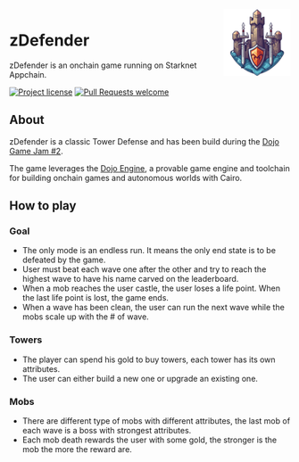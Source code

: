 <picture>
  <source media="(prefers-color-scheme: dark)" srcset=".github/zdefender.png">
  <img alt="Dojo logo" align="right" width="120" src=".github/zdefender.png">
</picture>

# zDefender

zDefender is an onchain game running on Starknet Appchain.

[![Project license](https://img.shields.io/github/license/z-korp/zdefender-contracts.svg?style=flat-square)](LICENSE)
[![Pull Requests welcome](https://img.shields.io/badge/PRs-welcome-ff69b4.svg?style=flat-square)](https://github.com/z-korp/zdefender-contracts/issues?q=is%3Aissue+is%3Aopen+label%3A%22help+wanted%22)

## About

zDefender is a classic Tower Defense and has been build during the [Dojo Game Jam #2](https://itch.io/jam/dojo-game-jam-2).

The game leverages the [Dojo Engine](https://dojoengine.org/), a provable game engine and toolchain for building onchain games and autonomous worlds with Cairo.

## How to play

### Goal

- The only mode is an endless run. It means the only end state is to be defeated by the game.
- User must beat each wave one after the other and try to reach the highest wave to have his name carved on the leaderboard.
- When a mob reaches the user castle, the user loses a life point. When the last life point is lost, the game ends.
- When a wave has been clean, the user can run the next wave while the mobs scale up with the # of wave.

### Towers

- The player can spend his gold to buy towers, each tower has its own attributes.
- The user can either build a new one or upgrade an existing one.

### Mobs

- There are different type of mobs with different attributes, the last mob of each wave is a boss with strongest attributes.
- Each mob death rewards the user with some gold, the stronger is the mob the more the reward are.